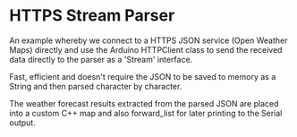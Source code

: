 # HTTPS Stream Parser
An example whereby we connect to a HTTPS JSON service (Open Weather Maps) directly and use the Arduino HTTPClient class to send the received data directly to the parser as a 'Stream' interface.

Fast, efficient and doesn't require the JSON to be saved to memory as a String and then parsed character by character.

The weather forecast results extracted from the parsed JSON are placed into a custom C++ map and also forward_list for later printing to the Serial output. 
